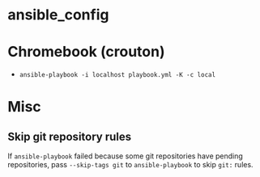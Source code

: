 # ansible_config

# Chromebook (crouton)
- `ansible-playbook -i localhost playbook.yml -K -c local`

# Misc
## Skip git repository rules
If `ansible-playbook` failed because some git repositories have pending repositories,
pass `--skip-tags git` to `ansible-playbook` to skip `git:` rules.

